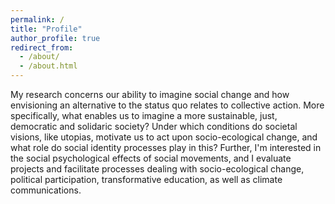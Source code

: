 ```yaml
---
permalink: /
title: "Profile"
author_profile: true
redirect_from: 
  - /about/
  - /about.html
---
```


My research concerns our ability to imagine social change and how envisioning an alternative to the status quo relates to collective action. More specifically, what enables us to imagine a more sustainable, just, democratic and solidaric society? Under which conditions do societal visions, like utopias, motivate us to act upon socio-ecological change, and what role do social identity processes play in this? Further, I'm interested in the social psychological effects of social movements, and I evaluate projects and facilitate processes dealing with socio-ecological change, political participation, transformative education, as well as climate communications.
